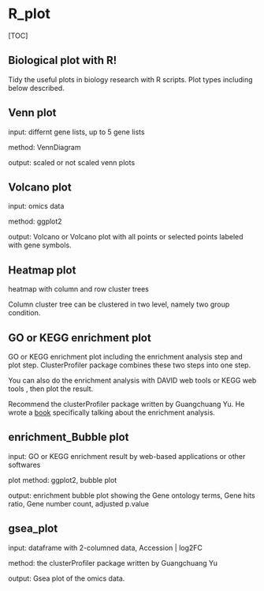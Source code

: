 # R_plot
[TOC]
## Biological plot  with R!
Tidy the useful plots in biology research with R scripts.
Plot types including below described.

## Venn plot

input: differnt gene lists, up to 5 gene lists

method: VennDiagram

output: scaled or not scaled venn plots

## Volcano plot

input: omics data

method: ggplot2

output: Volcano or Volcano plot with all points or selected points labeled with gene symbols.

## Heatmap plot

heatmap with column and row cluster trees

Column cluster tree can be clustered in two level, namely two group condition.

## GO or KEGG enrichment plot

GO or KEGG enrichment plot including the enrichment analysis step and plot step. ClusterProfiler package combines these two steps into one step.

You can also do the enrichment analysis with DAVID web tools or KEGG web tools , then plot the result.

Recommend the clusterProfiler package written by Guangchuang Yu. He wrote a [book](https://yulab-smu.github.io/clusterProfiler-book/index.html) specifically talking about the enrichment analysis.

## enrichment_Bubble plot

input: GO or KEGG enrichment result by web-based applications or other softwares

plot method: ggplot2, bubble plot

output: enrichment bubble plot showing the Gene ontology terms, Gene hits ratio, Gene number count, adjusted p.value

## gsea_plot

input: dataframe with 2-columned data, Accession | log2FC

method: the clusterProfiler package written by Guangchuang Yu

output:  Gsea plot of the omics data.